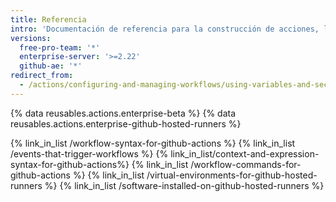 ```yaml
---
title: Referencia
intro: 'Documentación de referencia para la construcción de acciones, la creación de flujos de trabajo y otras herramientas e información sobre las {% data variables.product.prodname_actions %}.'
versions:
  free-pro-team: '*'
  enterprise-server: '>=2.22'
  github-ae: '*'
redirect_from:
  - /actions/configuring-and-managing-workflows/using-variables-and-secrets-in-a-workflow
---
```


{% data reusables.actions.enterprise-beta %}
{% data reusables.actions.enterprise-github-hosted-runners %}

{% link_in_list /workflow-syntax-for-github-actions %}
{% link_in_list /events-that-trigger-workflows %}
{% link_in_list/context-and-expression-syntax-for-github-actions%}
{% link_in_list /workflow-commands-for-github-actions %}
{% link_in_list /virtual-environments-for-github-hosted-runners %}
{% link_in_list /software-installed-on-github-hosted-runners %}
